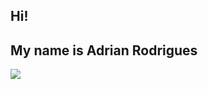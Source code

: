 ## Hi!
## My name is Adrian Rodrigues

<picture>
  <source
    srcset="https://github-readme-stats.vercel.app/api?username=adrianrs0911&show_icons=true&theme=dark"
    media="(prefers-color-scheme: dark)"
  />
  <source
    srcset="https://github-readme-stats.vercel.app/api?username=adrianrs0911&show_icons=true"
    media="(prefers-color-scheme: light), (prefers-color-scheme: no-preference)"
  />
  <img src="https://github-readme-stats.vercel.app/api?username=adrianrs0911&show_icons=true" />
</picture>
